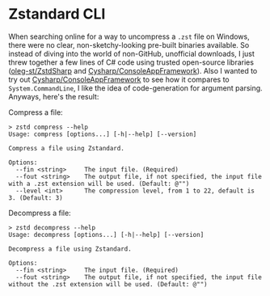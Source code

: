 # Zstandard CLI

When searching online for a way to uncompress a `.zst` file on Windows, there were no clear, non-sketchy-looking pre-built binaries available. So instead of diving into the world of non-GitHub, unofficial downloads, I just threw together a few lines of C# code using trusted open-source libraries ([oleg-st/ZstdSharp](https://github.com/oleg-st/ZstdSharp) and [Cysharp/ConsoleAppFramework](https://github.com/Cysharp/ConsoleAppFramework)). Also I wanted to try out [Cysharp/ConsoleAppFramework](https://github.com/Cysharp/ConsoleAppFramework) to see how it compares to `System.CommandLine`, I like the idea of code-generation for argument parsing. Anyways, here's the result:

Compress a file:

```shell
> zstd compress --help
Usage: compress [options...] [-h|--help] [--version]

Compress a file using Zstandard.

Options:
  --fin <string>     The input file. (Required)
  --fout <string>    The output file, if not specified, the input file with a .zst extension will be used. (Default: @"")
  --level <int>      The compression level, from 1 to 22, default is 3. (Default: 3)
```

Decompress a file:

```shell
> zstd decompress --help
Usage: decompress [options...] [-h|--help] [--version]

Decompress a file using Zstandard.

Options:
  --fin <string>     The input file. (Required)
  --fout <string>    The output file, if not specified, the input file without the .zst extension will be used. (Default: @"")
```
